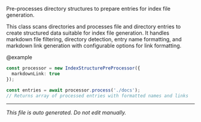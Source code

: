 Pre-processes directory structures to prepare entries for index file generation.This class scans directories and processes file and directory entries to createstructured data suitable for index file generation. It handles markdown file filtering,directory detection, entry name formatting, and markdown link generation withconfigurable options for link formatting.@example```typescriptconst processor = new IndexStructurePreProcessor({  markdownLink: true});const entries = await processor.process('./docs');// Returns array of processed entries with formatted names and links```

---

*This file is auto generated. Do not edit manually.*